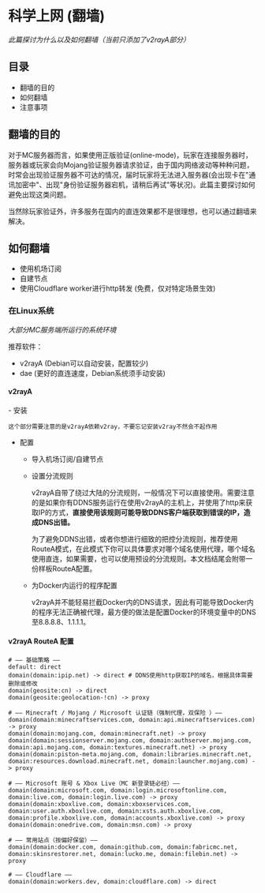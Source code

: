 # 科学上网 (翻墙)
_此篇探讨为什么以及如何翻墙（当前只添加了v2rayA部分）_

## 目录
- 翻墙的目的
- 如何翻墙
- 注意事项

## 翻墙的目的
对于MC服务器而言，如果使用正版验证(online-mode)，玩家在连接服务器时，服务器或玩家会向Mojang验证服务器请求验证，由于国内网络波动等种种问题，时常会出现验证服务器不可达的情况，届时玩家将无法进入服务器(会出现卡在"通讯加密中"、出现"身份验证服务器宕机，请稍后再试"等状况)。此篇主要探讨如何避免出现这类问题。

当然除玩家验证外，许多服务在国内的直连效果都不是很理想，也可以通过翻墙来解决。

## 如何翻墙
- 使用机场订阅
- 自建节点
- 使用Cloudflare worker进行http转发 (免费，仅对特定场景生效)
### 在Linux系统
_大部分MC服务端所运行的系统环境_

推荐软件：
- v2rayA (Debian可以自动安装，配置较少)
- dae (更好的直连速度，Debian系统须手动安装)

<h4>v2rayA</h4>
- 安装

    这个部分需要注意的是v2rayA依赖v2ray，不要忘记安装v2ray不然会不起作用
- 配置
    - 导入机场订阅/自建节点
    - 设置分流规则

        v2rayA自带了绕过大陆的分流规则，一般情况下可以直接使用。需要注意的是如果你有DDNS服务运行在使用v2rayA的主机上，并使用了http来获取IP的方式，**直接使用该规则可能导致DDNS客户端获取到错误的IP，造成DNS出错。**

        为了避免DDNS出错，或者你想进行细致的把控分流规则，推荐使用RouteA模式，在此模式下你可以具体要求对哪个域名使用代理，哪个域名使用直连，如果需要，也可以使用预设的分流规则。本文档结尾会附带一份样板RouteA配置。
    - 为Docker内运行的程序配置

        v2rayA并不能轻易拦截Docker内的DNS请求，因此有可能导致Docker内的程序无法正确被代理，最方便的做法是配置Docker的环境变量中的DNS至8.8.8.8、1.1.1.1。
<h4>v2rayA RouteA 配置</h4>

```
# —— 基础策略 ——
default: direct
domain(domain:ipip.net) -> direct # DDNS使用http获取IP的域名，根据具体需要删除或修改
domain(geosite:cn) -> direct
domain(geosite:geolocation-!cn) -> proxy

# —— Minecraft / Mojang / Microsoft 认证链（强制代理，双保险 ）——
domain(domain:minecraftservices.com, domain:api.minecraftservices.com) -> proxy
domain(domain:mojang.com, domain:minecraft.net) -> proxy
domain(domain:sessionserver.mojang.com, domain:authserver.mojang.com, domain:api.mojang.com, domain:textures.minecraft.net) -> proxy
domain(domain:piston-meta.mojang.com, domain:libraries.minecraft.net, domain:resources.download.minecraft.net, domain:launcher.mojang.com) -> proxy

# —— Microsoft 账号 & Xbox Live（MC 新登录链必经）——
domain(domain:microsoft.com, domain:login.microsoftonline.com, domain:live.com, domain:login.live.com) -> proxy
domain(domain:xboxlive.com, domain:xboxservices.com, domain:user.auth.xboxlive.com, domain:xsts.auth.xboxlive.com, domain:profile.xboxlive.com, domain:accounts.xboxlive.com) -> proxy
domain(domain:onedrive.com, domain:msn.com) -> proxy

# —— 常用站点（按偏好保留）——
domain(domain:docker.com, domain:github.com, domain:fabricmc.net, domain:skinsrestorer.net, domain:lucko.me, domain:filebin.net) -> proxy

# —— Cloudflare ——
domain(domain:workers.dev, domain:cloudflare.com) -> direct
```

